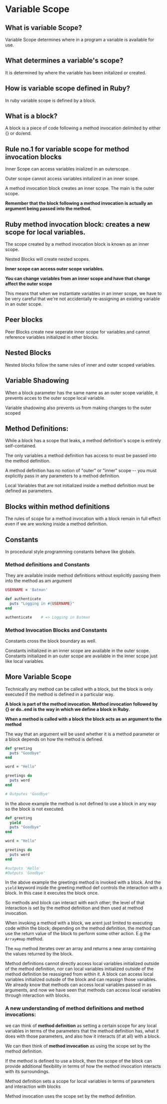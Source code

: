 # Variable Scope

## What is variable Scope?

Variable Scope determines where in a program a variable is available for use.

## What determines a variable's scope?

It is determined by where the variable has been initalized or created.

## How is variable scope defined in Ruby?

In ruby variable scope is defined by a block.

## What is a block?

A block is a piece of code following a method invocation delimited by either {} or do/end.

## Rule no.1 for variable scope for method invocation blocks

Inner Scope can access variables inialized in an outerscope.

Outer scope cannot access variables initalized in an inner scope.

A method invocation block creates an inner scope. The main is the outer scope.

**Remember that the block following a method invocation is actually an argument being passed into the method.**

## Ruby method invocation block: creates a new scope for local variables.

The scope created by a method invocation block is known as an inner scope.

Nested Blocks will create nested scopes.

**Inner scope can access outer scope variables.**

**You can change variables from an inner scope and have that change affect the outer scope**

This means that when we instantiate variables in an inner scope, we have to be very careful that we're not accidentally re-assigning an existing variable in an outer scope.

## Peer blocks

Peer Blocks create new seperate inner scope for variables and cannot reference variables initialized in other blocks.

## Nested Blocks

Nested blocks follow the same rules of inner and outer scoped variables. 

## Variable Shadowing

When a block parameter has the same name as an outer scope variable, it prevents acces to the outer scope local variable.

Variable shadowing also prevents us from making changes to the outer scoped

## Method Definitions:

While a block has a scope that leaks, a method definition's scope is entirely self-contained.

The only variables a method definition has access to must be passed into the method definition. 

A method definition has no notion of "outer" or "inner" scope -- you must explicitly pass in any parameters to a method definition.

Local Variables that are not initialized inside a method definition must be defined as parameters.

## Blocks within method definitions

The rules of scope for a method invocation with a block remain in full effect even if we are working inside a method definition.

## Constants

In procedural style programming constants behave like globals.

### Method definitions and Constants

They are available inside method definitions without explicitly passing them into the method as am argument

```ruby
USERNAME = 'Batman'

def authenticate
  puts "Logging in #{USERNAME}"
end

authenticate    # => Logging in Batman
```

### Method Invocation Blocks and Constants

Constants cross the block boundary as well.

Constants initialized in an inner scope are available in the outer scope.
Constants initialized in an outer scope are available in the inner scope just like local variables.

## More Variable Scope

Technically any method can be called with a block, but the block is only executed if the method is defined in a particular way.

**A block is part of the method invocation. Method invocation followed by {} or do..end is the way in which we define a block in Ruby.**


**When a method is called with a block the block acts as an argument to the method**

The way that an argument will be used whether it is a method parameter or a block depends on how the method is defined.

```ruby
def greeting
  puts "Goodbye"
end

word = "Hello"

greetings do
  puts word
end

# Outputes 'Goodbye'
```
In the above example the method is not defined to use a block in any way so the block is not executed.

```ruby
def greeting
  yield
  puts "Goodbye"
end

word = "Hello"

greetings do
  puts word
end

#outputs 'Hello'
#Outputs 'Goodbye'
```

In the above example the greetings method is invoked with a block. And the `yield` keyword inside the greeting method def controls the interaction with a block. In this case it executes the block once. 

So methods and block can interact with each other; the level of that interaction is set by the method definition and then used at method invocation.

When invoking a method with a block, we arent just limited to executing code within the block; depending on the method definition, the method can use the return value of the block to perform some other action. E.g the `Array#map` method.

The `map` method iterates over an array and returns a new array containing the values returned by the block.

Method definitions cannot directly access local variables initialized outside of the method definition, nor can local variables initialized outside of the method definition be reassigned from within it. A block can access local variables initialized outside of the block and can reassign those variables. We already know that methods can access local variables passed in as arguments, and now we have seen that methods can access local variables through interaction with blocks.

### A new understanding of method definitions and method invocations:

we can think of **method definition** as setting a certain scope for any local variables in terms of the parameters that the method definition has, what it does with those parameters, and also how it interacts (if at all) with a block.

We can then think of **method invocation** as using the scope set by the method definition.

If the method is defined to use a block, then the scope of the block can provide additional flexibility in terms of how the method invocation interacts with its surroundings.

Method definition sets a scope for local variables in terms of parameters and interaction with blocks

Method invocation uses the scope set by the method definition.
